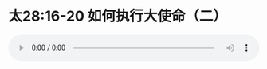 # 太28:16-20 如何执行大使命（二）

<audio style="width: 100%;" preload="false" controls controlslist="nodownload"><source src="http://file.simai.life/audio/mp3/old/27295.mp3" type="audio/mpeg">Your browser does not support the audio element.</audio>


